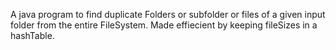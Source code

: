 A java program to find duplicate Folders or subfolder or files of a given input folder from the entire FileSystem.
Made effiecient by keeping fileSizes in a hashTable.
